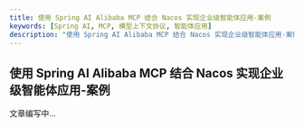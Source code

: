 ```yaml
---
title: 使用 Spring AI Alibaba MCP 结合 Nacos 实现企业级智能体应用-案例
keywords: [Spring AI, MCP, 模型上下文协议, 智能体应用]
description: "使用 Spring AI Alibaba MCP 结合 Nacos 实现企业级智能体应用-案例"
---
```


## 使用 Spring AI Alibaba MCP 结合 Nacos 实现企业级智能体应用-案例

文章编写中...